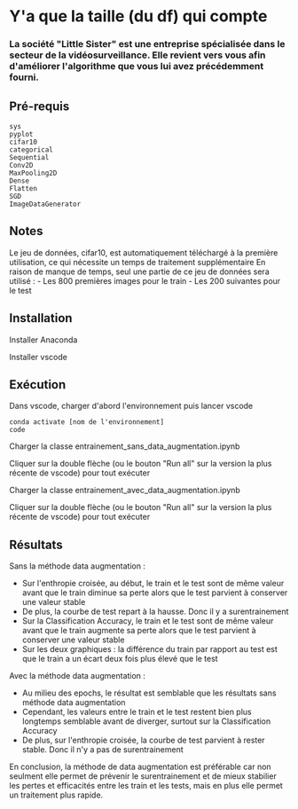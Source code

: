 # Y'a que la taille (du df) qui compte




### La société "Little Sister" est une entreprise spécialisée dans le secteur de la vidéosurveillance. Elle revient vers vous afin d'améliorer l'algorithme que vous lui avez précédemment fourni.


## Pré-requis

```
sys
pyplot
cifar10
categorical
Sequential
Conv2D
MaxPooling2D
Dense
Flatten
SGD
ImageDataGenerator
```

## Notes

Le jeu de données, cifar10, est automatiquement téléchargé à la première utilisation, ce qui nécessite un temps de traitement supplémentaire
En raison de manque de temps, seul une partie de ce jeu de données sera utilisé :
	- Les 800 premières images pour le train
	- Les 200 suivantes pour le test


## Installation

Installer Anaconda

Installer vscode


## Exécution

Dans vscode, charger d'abord l'environnement puis lancer vscode

```
conda activate [nom de l'environnement]
code
```

Charger la classe entrainement_sans_data_augmentation.ipynb

Cliquer sur la double flèche (ou le bouton "Run all" sur la version la plus récente de vscode) pour tout exécuter

Charger la classe entrainement_avec_data_augmentation.ipynb

Cliquer sur la double flèche (ou le bouton "Run all" sur la version la plus récente de vscode) pour tout exécuter


## Résultats

Sans la méthode data augmentation :

- Sur l'enthropie croisée, au début, le train et le test sont de même valeur avant que le train diminue sa perte alors que le test parvient à conserver une valeur stable
- De plus, la courbe de test repart à la hausse. Donc il y a surentrainement
- Sur la Classification Accuracy, le train et le test sont de même valeur avant que le train augmente sa perte alors que le test parvient à conserver une valeur stable
- Sur les deux graphiques : la différence du train par rapport au test est que le train a un écart deux fois plus élevé que le test

Avec la méthode data augmentation :

- Au milieu des epochs, le résultat est semblable que les résultats sans méthode data augmentation
- Cependant, les valeurs entre le train et le test restent bien plus longtemps semblable avant de diverger, surtout sur la Classification Accuracy
- De plus, sur l'enthropie croisée, la courbe de test parvient à rester stable. Donc il n'y a pas de surentrainement

En conclusion, la méthode de data augmentation est préférable car non seulment elle permet de prévenir le surentrainement et de mieux stabilier les pertes et efficacités entre les train et les tests, mais en plus elle permet un traitement plus rapide.



